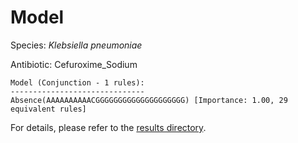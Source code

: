 
# Model

Species: *Klebsiella pneumoniae*

Antibiotic: Cefuroxime_Sodium

```
Model (Conjunction - 1 rules):
------------------------------
Absence(AAAAAAAAAACGGGGGGGGGGGGGGGGGGGG) [Importance: 1.00, 29 equivalent rules]

```

For details, please refer to the [results directory](../../../../../results/scm_b/klebsiella%20pneumoniae/cefuroxime_sodium/repeat_4/).

